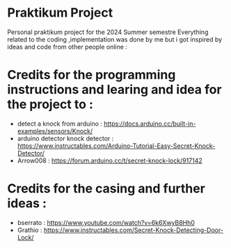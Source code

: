 # Praktikum Project
Personal praktikum project for the 2024 Summer semestre
Everything related to the coding ,implementation was done by me but i got inspired by ideas and code  from other people online : 

# Credits for the programming instructions and learing and idea for the project to : 
- detect a knock from arduino : https://docs.arduino.cc/built-in-examples/sensors/Knock/
- arduino detector knock detector : https://www.instructables.com/Arduino-Tutorial-Easy-Secret-Knock-Detector/
- Arrow008 : https://forum.arduino.cc/t/secret-knock-lock/917142

# Credits for the casing and further ideas :
- bserrato : https://www.youtube.com/watch?v=6k6XwyB8Hh0
-  Grathio : https://www.instructables.com/Secret-Knock-Detecting-Door-Lock/
